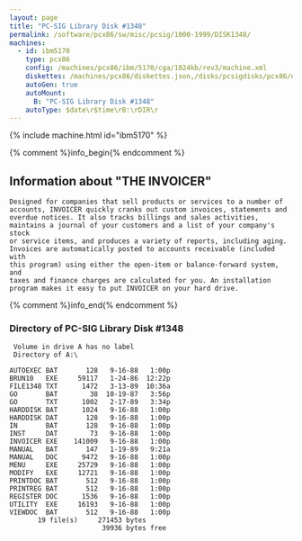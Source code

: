 ```yaml
---
layout: page
title: "PC-SIG Library Disk #1348"
permalink: /software/pcx86/sw/misc/pcsig/1000-1999/DISK1348/
machines:
  - id: ibm5170
    type: pcx86
    config: /machines/pcx86/ibm/5170/cga/1024kb/rev3/machine.xml
    diskettes: /machines/pcx86/diskettes.json,/disks/pcsigdisks/pcx86/diskettes.json
    autoGen: true
    autoMount:
      B: "PC-SIG Library Disk #1348"
    autoType: $date\r$time\rB:\rDIR\r
---
```


{% include machine.html id="ibm5170" %}

{% comment %}info_begin{% endcomment %}

## Information about "THE INVOICER"

    Designed for companies that sell products or services to a number of
    accounts, INVOICER quickly cranks out custom invoices, statements and
    overdue notices. It also tracks billings and sales activities,
    maintains a journal of your customers and a list of your company's stock
    or service items, and produces a variety of reports, including aging.
    Invoices are automatically posted to accounts receivable (included with
    this program) using either the open-item or balance-forward system, and
    taxes and finance charges are calculated for you. An installation
    program makes it easy to put INVOICER on your hard drive.
{% comment %}info_end{% endcomment %}


### Directory of PC-SIG Library Disk #1348

     Volume in drive A has no label
     Directory of A:\

    AUTOEXEC BAT       128   9-16-88   1:00p
    BRUN10   EXE     59117   1-24-86  12:22p
    FILE1348 TXT      1472   3-13-89  10:36a
    GO       BAT        38  10-19-87   3:56p
    GO       TXT      1002   2-17-89   3:34p
    HARDDISK BAT      1024   9-16-88   1:00p
    HARDDISK DAT       128   9-16-88   1:00p
    IN       BAT       128   9-16-88   1:00p
    INST     DAT        73   9-16-88   1:00p
    INVOICER EXE    141009   9-16-88   1:00p
    MANUAL   BAT       147   1-19-89   9:21a
    MANUAL   DOC      9472   9-16-88   1:00p
    MENU     EXE     25729   9-16-88   1:00p
    MODIFY   EXE     12721   9-16-88   1:00p
    PRINTDOC BAT       512   9-16-88   1:00p
    PRINTREG BAT       512   9-16-88   1:00p
    REGISTER DOC      1536   9-16-88   1:00p
    UTILITY  EXE     16193   9-16-88   1:00p
    VIEWDOC  BAT       512   9-16-88   1:00p
           19 file(s)     271453 bytes
                           39936 bytes free
